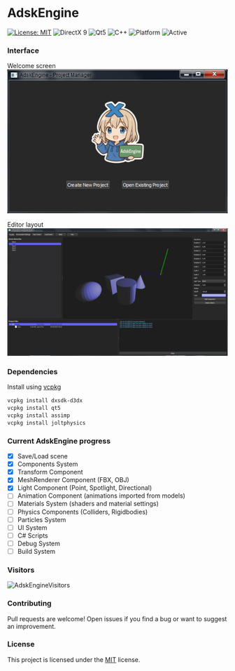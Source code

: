 # AdskEngine  

[![License: MIT](https://img.shields.io/badge/License-MIT-yellow.svg)](https://opensource.org/licenses/MIT)
![DirectX 9](https://img.shields.io/badge/DirectX-9-0078d7?logo=directx)
![Qt5](https://img.shields.io/badge/Qt-5-41CD52?logo=qt)
![C++](https://img.shields.io/badge/C%2B%2B-17-blue.svg)
![Platform](https://img.shields.io/badge/Platform-Windows-lightgrey)
![Active](https://img.shields.io/badge/Status-Active-brightgreen)

### Interface  
Welcome screen  
![WelcomeWindow](https://github.com/adskoe96/AdskEngine/blob/master/res/WelcomeWindow.png)

Editor layout  
![EditorLayout](https://github.com/adskoe96/AdskEngine/blob/master/res/EditorWindow.png)


### Dependencies  
Install using [vcpkg](https://github.com/microsoft/vcpkg)
```bash
vcpkg install dxsdk-d3dx
vcpkg install qt5
vcpkg install assimp
vcpkg install joltphysics
```

### Current AdskEngine progress  
- [x] Save/Load scene
- [x] Components System
- [x] Transform Component
- [x] MeshRenderer Component (FBX, OBJ)
- [x] Light Component (Point, Spotlight, Directional)
- [ ] Animation Component (animations imported from models)
- [ ] Materials System (shaders and material settings)
- [ ] Physics Components (Colliders, Rigidbodies)
- [ ] Particles System
- [ ] UI System
- [ ] C# Scripts
- [ ] Debug System
- [ ] Build System

### Visitors  
![AdskEngineVisitors](https://count.getloli.com/@AdskEngine?name=Moe-counter.github&theme=booru-lewd&padding=7&offset=0&align=top&scale=1&pixelated=1&darkmode=auto)

### Contributing  
Pull requests are welcome! Open issues if you find a bug or want to suggest an improvement.

### License  
This project is licensed under the [MIT](https://opensource.org/license/MIT) license.
